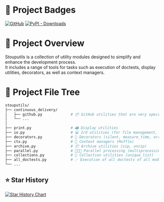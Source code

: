 
# 🚀 Project Badges
[![GitHub](https://img.shields.io/github/v/release/Stoupy51/stouputils?logo=github&label=GitHub)](https://github.com/Stoupy51/stouputils/releases/latest)
[![PyPI - Downloads](https://img.shields.io/pypi/dm/stouputils?logo=python&label=PyPI%20downloads)](https://pypi.org/project/stouputils/)


# 🚀 Project Overview
Stouputils is a collection of utility modules designed to simplify and enhance the development process.<br>
It includes a range of tools for tasks such as execution of doctests, display utilities, decorators, as well as context managers.


# 🚀 Project File Tree
```bash
stouputils/
├── continuous_delivery/
│   ├── github.py             # 📦 GitHub utilities that are very specific (upload_to_github)
│   └── ...
│
├── print.py                  # 🖨️ Display utilities
├── io.py                     # 💻 I/O utilities (for file management, json, etc.)
├── decorators.py             # 🎯 Decorators (silent, measure_time, error_handler)
├── ctx.py                    # 🚫 Context managers (Muffle)
├── archive.py                # 📦 Archive utilities (zip, unzip)
├── parallel.py               # 🧑‍🤝‍🧑 Parallel processing (multiprocessing, multithreading)
├── collections.py            # 🧰 Collection utilities (unique_list)
├── all_doctests.py           # ✅ Execution of all doctests of all modules for a given path
└── ...
```


## ⭐ Star History

<a href="https://star-history.com/#Stoupy51/stouputils&Date">
 <picture>
   <source media="(prefers-color-scheme: dark)" srcset="https://api.star-history.com/svg?repos=Stoupy51/stouputils&type=Date&theme=dark" />
   <source media="(prefers-color-scheme: light)" srcset="https://api.star-history.com/svg?repos=Stoupy51/stouputils&type=Date" />
   <img alt="Star History Chart" src="https://api.star-history.com/svg?repos=Stoupy51/stouputils&type=Date" />
 </picture>
</a>

